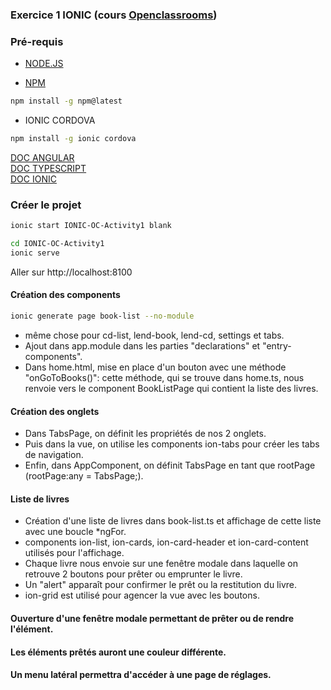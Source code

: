 ### Exercice 1 IONIC (cours [Openclassrooms](https://openclassrooms.com/fr/courses/5098931-developpez-une-application-mobile-multiplateforme-avec-ionic-3/exercises/2811#/step1))

### Pré-requis

- [NODE.JS](https://nodejs.org/en/download/)  

- [NPM](https://docs.npmjs.com/)
``` bash
npm install -g npm@latest
```

- IONIC CORDOVA
``` bash
npm install -g ionic cordova
```

[DOC ANGULAR](https://angular.io/)  
[DOC TYPESCRIPT](https://www.typescriptlang.org/docs/home.html)  
[DOC IONIC](https://ionicframework.com/docs/)  

### Créer le projet

``` bash
ionic start IONIC-OC-Activity1 blank
```

``` bash
cd IONIC-OC-Activity1
ionic serve

```
Aller sur http://localhost:8100  

#### Création des components

``` bash
ionic generate page book-list --no-module
```
- même chose pour cd-list, lend-book, lend-cd, settings et tabs.  
- Ajout dans app.module dans les parties "declarations" et "entry-components".  
- Dans home.html, mise en place d'un bouton avec une méthode "onGoToBooks()": cette méthode, qui se trouve dans home.ts, nous renvoie vers le component BookListPage qui contient la liste des livres.  

#### Création des onglets

- Dans TabsPage, on définit les propriétés de nos 2 onglets.  
- Puis dans la vue, on utilise les components ion-tabs pour créer les tabs de navigation.  
- Enfin, dans AppComponent, on définit TabsPage en tant que rootPage (rootPage:any = TabsPage;).  

#### Liste de livres

- Création d'une liste de livres dans book-list.ts et affichage de cette liste avec une boucle *ngFor.
- components ion-list, ion-cards, ion-card-header et ion-card-content utilisés pour l'affichage.  
- Chaque livre nous envoie sur une fenêtre modale dans laquelle on retrouve 2 boutons pour prêter ou emprunter le livre.  
- Un "alert" apparaît pour confirmer le prêt ou la restitution du livre.  
- ion-grid est utilisé pour agencer la vue avec les boutons.


#### Ouverture d'une fenêtre modale permettant de prêter ou de rendre l'élément.

#### Les éléments prêtés auront une couleur différente.

#### Un menu latéral permettra d'accéder à une page de réglages.




